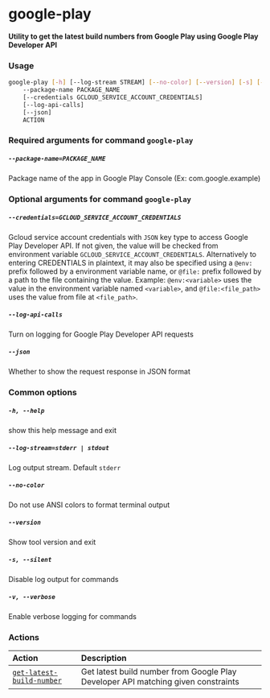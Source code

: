 
google-play
===========


**Utility to get the latest build numbers from Google Play using Google Play Developer API**
### Usage
```bash
google-play [-h] [--log-stream STREAM] [--no-color] [--version] [-s] [-v]
    --package-name PACKAGE_NAME
    [--credentials GCLOUD_SERVICE_ACCOUNT_CREDENTIALS]
    [--log-api-calls]
    [--json]
    ACTION
```
### Required arguments for command `google-play`

##### `--package-name=PACKAGE_NAME`


Package name of the app in Google Play Console (Ex: com.google.example)
### Optional arguments for command `google-play`

##### `--credentials=GCLOUD_SERVICE_ACCOUNT_CREDENTIALS`


Gcloud service account credentials with `JSON` key type to access Google Play Developer API. If not given, the value will be checked from environment variable `GCLOUD_SERVICE_ACCOUNT_CREDENTIALS`. Alternatively to entering CREDENTIALS in plaintext, it may also be specified using a `@env:` prefix followed by a environment variable name, or `@file:` prefix followed by a path to the file containing the value. Example: `@env:<variable>` uses the value in the environment variable named `<variable>`, and `@file:<file_path>` uses the value from file at `<file_path>`.
##### `--log-api-calls`


Turn on logging for Google Play Developer API requests
##### `--json`


Whether to show the request response in JSON format
### Common options

##### `-h, --help`


show this help message and exit
##### `--log-stream=stderr | stdout`


Log output stream. Default `stderr`
##### `--no-color`


Do not use ANSI colors to format terminal output
##### `--version`


Show tool version and exit
##### `-s, --silent`


Disable log output for commands
##### `-v, --verbose`


Enable verbose logging for commands
### Actions

|Action|Description|
| :--- | :--- |
|[`get-latest-build-number`](get-latest-build-number.md)|Get latest build number from Google Play Developer API matching given constraints|
